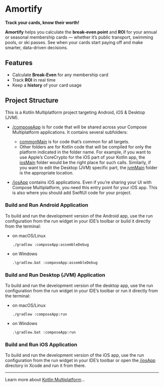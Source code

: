 # Amortify

**Track your cards, know their worth!**

**Amortify** helps you calculate the **break-even point** and **ROI** for your annual or seasonal
membership cards — whether it’s public transport, swimming pools, or ski passes. See when your cards
start paying off and make smarter, data-driven decisions.

## Features

- Calculate **Break-Even** for any membership card
- Track **ROI** in real time
- Keep a **history** of your card usage

## Project Structure

This is a Kotlin Multiplatform project targeting Android, iOS & Desktop (JVM).

* [/composeApp](./composeApp/src) is for code that will be shared across your Compose Multiplatform
  applications.
  It contains several subfolders:
    - [commonMain](./composeApp/src/commonMain/kotlin) is for code that’s common for all targets.
    - Other folders are for Kotlin code that will be compiled for only the platform indicated in the
      folder name. For example, if you want to use Apple’s CoreCrypto for the iOS part of your
      Kotlin app, the [iosMain](./composeApp/src/iosMain/kotlin) folder would be the right place for
      such calls. Similarly, if you want to edit the Desktop (JVM) specific part,
      the [jvmMain](./composeApp/src/jvmMain/kotlin) folder is the appropriate location.

* [/iosApp](./iosApp/iosApp) contains iOS applications. Even if you’re sharing your UI with Compose
  Multiplatform, you need this entry point for your iOS app. This is also where you should add
  SwiftUI code for your project.

### Build and Run Android Application

To build and run the development version of the Android app, use the run configuration from the run
widget in your IDE’s toolbar or build it directly from the terminal:

- on macOS/Linux
  ```shell
  ./gradlew :composeApp:assembleDebug
  ```
- on Windows
  ```shell
  .\gradlew.bat :composeApp:assembleDebug
  ```

### Build and Run Desktop (JVM) Application

To build and run the development version of the desktop app, use the run configuration from the run
widget in your IDE’s toolbar or run it directly from the terminal:

- on macOS/Linux
  ```shell
  ./gradlew :composeApp:run
  ```
- on Windows
  ```shell
  .\gradlew.bat :composeApp:run
  ```

### Build and Run iOS Application

To build and run the development version of the iOS app, use the run configuration from the run
widget in your IDE’s toolbar or open the [/iosApp](./iosApp) directory in Xcode and run it from
there.

---

Learn more
about [Kotlin Multiplatform](https://www.jetbrains.com/help/kotlin-multiplatform-dev/get-started.html)…